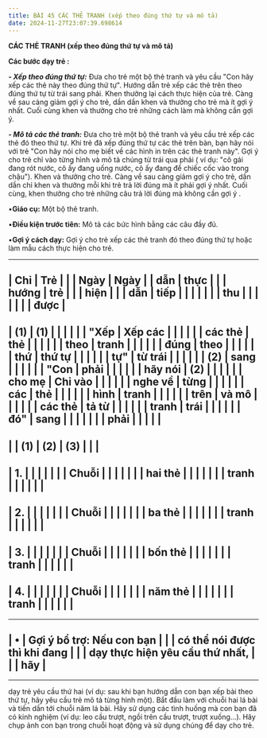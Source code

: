 ```yaml
---
title: BÀI 45 CÁC THẺ TRANH (xếp theo đúng thứ tự và mô tả)
date: 2024-11-27T23:07:39.698614
---
```


**CÁC THẺ TRANH (xếp theo đúng thứ tự và mô tả)**

**Các bước dạy trẻ :**

***- Xếp theo đúng thứ tự:*** Đưa cho trẻ một bộ thẻ tranh và yêu cầu
"Con hãy xếp các thẻ này theo đúng thứ tự". Hướng dẫn trẻ xếp các thẻ
trên theo đúng thứ tự từ trái sang phải. Khen thưởng lại cách thực
hiện của trẻ. Càng về sau càng giảm gợi ý cho trẻ, dần dần khen và
thưởng cho trẻ mà ít gợi ý nhất. Cuối cùng khen và thưởng cho trẻ
những cách làm mà không cần gợi ý.

***- Mô tả các thẻ tranh:*** Đưa cho trẻ một bộ thẻ tranh và yêu cầu
trẻ xếp các thẻ đó theo thứ tự. Khi trẻ đã xếp đúng thứ tự các thẻ
trên bàn, bạn hãy nói với trẻ "Con hãy nói cho mẹ biết về các hình in
trên các thẻ tranh này". Gợi ý cho trẻ chỉ vào từng hình và mô tả
chúng từ trái qua phải ( ví dụ: "cô gái đang rót nước, cô ấy đang uống
nước, cô ấy đang để chiếc cốc vào trong chậu"). Khen và thưởng cho
trẻ. Càng về sau càng giảm gợi ý cho trẻ, dần dần chỉ khen và thưởng
mỗi khi trẻ trả lời đúng mà ít phải gợi ý nhất. Cuối cùng, khen thưởng
cho trẻ những câu trả lời đúng mà không cần gợi ý .

•**Giáo cụ:** Một bộ thẻ tranh.

•**Điều kiện trước tiên:** Mô tả các bức hình bằng các câu đầy đủ.

•**Gợi ý cách dạy:** Gợi ý cho trẻ xếp các thẻ tranh đó theo đúng thứ
tự hoặc làm mẫu cách thực hiện cho trẻ.

-------------------------------------------------------------------------
| **Chỉ     | **Trẻ     |           |           | **Ngày  | **Ngày  |
| dẫn**     | thực      |           |           | hướng   | trẻ     |
|           | hiện**    |           |           | dẫn**   | tiếp    |
|           |           |           |           |           | thu     |
|           |           |           |           |           | được**  |
-------------------------------------------------------------------------
| **(1)** | **(1)   |           |           |           |           |
| "**Xếp  | Xếp các |           |           |           |           |
| các thẻ | thẻ     |           |           |           |           |
| theo    | tranh   |           |           |           |           |
| đúng    | theo    |           |           |           |           |
| thứ     | thứ tự  |           |           |           |           |
| tự**"  | từ trái |           |           |           |           |
| **(2)** | sang    |           |           |           |           |
| "**Con  | phải** |           |           |           |           |
| hãy nói | **(2)   |           |           |           |           |
| cho mẹ  | Chỉ vào |           |           |           |           |
| nghe về | từng    |           |           |           |           |
| các     | thẻ     |           |           |           |           |
| hình    | tranh   |           |           |           |           |
| trên    | và mô   |           |           |           |           |
| các thẻ | tả từ   |           |           |           |           |
| tranh   | trái    |           |           |           |           |
| đó**"   | sang    |           |           |           |           |
|           | phải**  |           |           |           |           |
-------------------------------------------------------------------------
|           | **(1)**   | **(2)**   | **(3)**   |           |           |
-------------------------------------------------------------------------
| 1.     |           |           |           |           |           |
| Chuỗi   |           |           |           |           |           |
| hai thẻ |           |           |           |           |           |
| tranh   |           |           |           |           |           |
-------------------------------------------------------------------------
| 2.     |           |           |           |           |           |
| Chuỗi   |           |           |           |           |           |
| ba thẻ  |           |           |           |           |           |
| tranh   |           |           |           |           |           |
-------------------------------------------------------------------------
| 3.     |           |           |           |           |           |
| Chuỗi   |           |           |           |           |           |
| bốn thẻ |           |           |           |           |           |
| tranh   |           |           |           |           |           |
-------------------------------------------------------------------------
| 4.     |           |           |           |           |           |
| Chuỗi   |           |           |           |           |           |
| năm thẻ |           |           |           |           |           |
| tranh   |           |           |           |           |           |
-------------------------------------------------------------------------

-------------------------------------------------------------------------
| •                                 | **Gợi ý bổ trợ:** Nếu con bạn   |
|                                   | có thể nói được thì khi đang    |
|                                   | dạy thực hiện yêu cầu thứ nhất, |
|                                   | hãy                             |
-------------------------------------------------------------------------
-------------------------------------------------------------------------

dạy trẻ yêu cầu thứ hai (ví dụ: sau khi bạn hướng dẫn con bạn xếp bài
theo thứ tự, hãy yêu cầu trẻ mô tả từng hình một). Bắt đầu làm với
chuỗi hai lá bài và tiến dần tới chuỗi năm lá bài. Hãy sử dụng các
tình huống mà con bạn đã có kinh nghiệm (ví dụ: leo cầu trượt, ngồi
trên cầu trượt, trượt xuống...). Hãy chụp ảnh con bạn trong chuỗi
hoạt động và sử dụng chúng để dạy cho trẻ.



